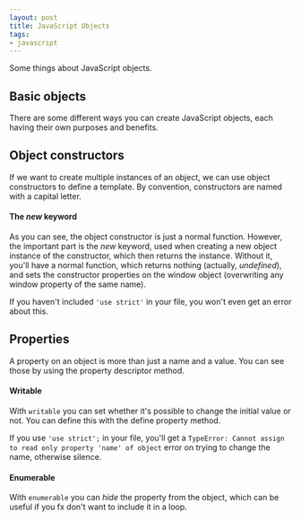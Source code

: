 ```yaml
---
layout: post
title: JavaScript Objects
tags:
- javascript
---
```


Some things about JavaScript objects.


## Basic objects
There are some different ways you can create JavaScript objects, each having their own purposes and benefits.
<script src="https://jsfiddle.net/lthr/6ppb41eq/1/embed/js,result/"></script>

## Object constructors
If we want to create multiple instances of an object, we can use object constructors to define a template. By convention, constructors are named with a capital letter.
<script src="https://jsfiddle.net/lthr/qz6dq6t2/5/embed/js,result/"></script>

#### The _new_ keyword
As you can see, the object constructor is just a normal function. However, the important part is the _new_ keyword, used when creating a new object instance of the constructor, which then returns the instance. Without it, you'll have a normal function, which returns nothing (actually, _undefined_), and sets the constructor properties on the window object (overwriting any window property of the same name).
<script src="https://jsfiddle.net/lthr/cg4akrom/3/embed/js,result/"></script>

If you haven't included `'use strict'` in your file, you won't even get an error about this.

## Properties
A property on an object is more than just a name and a value. You can see those by using the property descriptor method.
<script src="https://jsfiddle.net/lthr/t5p3uus8/3/embed/js,result/"></script>

#### Writable
With `writable` you can set whether it's possible to change the initial value or not. You can define this with the define property method.
<script src="https://jsfiddle.net/lthr/7ze158dm/2/embed/js,result/"></script>

If you use `'use strict';` in your file, you'll get a `TypeError: Cannot assign to read only property 'name' of object` error on trying to change the name, otherwise silence.

#### Enumerable
With `enumerable` you can _hide_ the property from the object, which can be useful if you fx don't want to include it in a loop.
<script src="https://jsfiddle.net/lthr/v3Ldutwa/2/embed/js,result/"></script>
